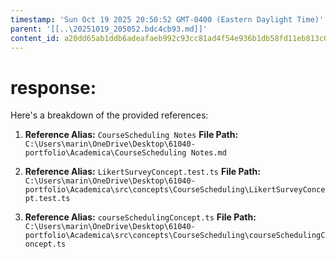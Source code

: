 ```yaml
---
timestamp: 'Sun Oct 19 2025 20:50:52 GMT-0400 (Eastern Daylight Time)'
parent: '[[..\20251019_205052.bdc4cb93.md]]'
content_id: a20dd65ab1ddb6adeafaeb992c93cc81ad4f54e936b1db58fd11eb813c0c27a9
---
```


# response:

Here's a breakdown of the provided references:

1. **Reference Alias:** `CourseScheduling Notes`
   **File Path:** `C:\Users\marin\OneDrive\Desktop\61040-portfolio\Academica\CourseScheduling Notes.md`

2. **Reference Alias:** `LikertSurveyConcept.test.ts`
   **File Path:** `C:\Users\marin\OneDrive\Desktop\61040-portfolio\Academica\src\concepts\CourseScheduling\LikertSurveyConcept.test.ts`

3. **Reference Alias:** `courseSchedulingConcept.ts`
   **File Path:** `C:\Users\marin\OneDrive\Desktop\61040-portfolio\Academica\src\concepts\CourseScheduling\courseSchedulingConcept.ts`
